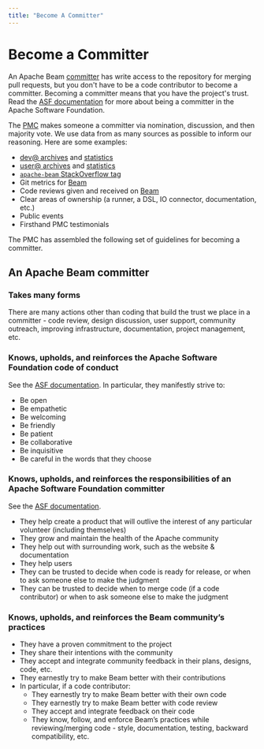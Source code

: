```yaml
---
title: "Become A Committer"
---
```

<!--
Licensed under the Apache License, Version 2.0 (the "License");
you may not use this file except in compliance with the License.
You may obtain a copy of the License at

http://www.apache.org/licenses/LICENSE-2.0

Unless required by applicable law or agreed to in writing, software
distributed under the License is distributed on an "AS IS" BASIS,
WITHOUT WARRANTIES OR CONDITIONS OF ANY KIND, either express or implied.
See the License for the specific language governing permissions and
limitations under the License.
-->

# Become a Committer

An Apache Beam
[committer](https://www.apache.org/foundation/how-it-works.html#committers) has
write access to the repository for merging pull requests, but you don't have
to be a code contributor to become a committer. Becoming a committer means that
you have the project's trust. Read the [ASF
documentation](https://www.apache.org/dev/committers.html#committer-responsibilities)
for more about being a committer in the Apache Software Foundation.

The [PMC](https://www.apache.org/foundation/how-it-works.html#pmc-members)
makes someone a committer via nomination, discussion, and then majority vote.
We use data from as many sources as possible to inform our reasoning. Here are
some examples:

 - [dev@ archives](https://lists.apache.org/list.html?dev@beam.apache.org) and [statistics](https://lists.apache.org/trends.html?dev@beam.apache.org)
 - [user@ archives](https://lists.apache.org/list.html?user@beam.apache.org) and [statistics](https://lists.apache.org/trends.html?user@beam.apache.org)
 - [`apache-beam` StackOverflow tag](https://stackoverflow.com/questions/tagged/apache-beam)
 - Git metrics for [Beam](https://github.com/apache/beam/graphs/contributors)
 - Code reviews given and received on
   [Beam](https://github.com/apache/beam/pulls)
 - Clear areas of ownership (a runner, a DSL, IO connector, documentation,
   etc.)
 - Public events
 - Firsthand PMC testimonials

The PMC has assembled the following set of guidelines for becoming a committer.

## An Apache Beam committer

### Takes many forms

There are many actions other than coding that build the trust we place in a
committer - code review, design discussion, user support, community outreach, improving
infrastructure, documentation, project management, etc.

### Knows, upholds, and reinforces the Apache Software Foundation code of conduct

See the [ASF
documentation](https://www.apache.org/foundation/policies/conduct.html). In
particular, they manifestly strive to:

 - Be open
 - Be empathetic
 - Be welcoming
 - Be friendly
 - Be patient
 - Be collaborative
 - Be inquisitive
 - Be careful in the words that they choose

### Knows, upholds, and reinforces the responsibilities of an Apache Software Foundation committer

See the [ASF documentation](https://www.apache.org/dev/committers.html#committer-responsibilities).

 - They help create a product that will outlive the interest of any particular
   volunteer (including themselves)
 - They grow and maintain the health of the Apache community
 - They help out with surrounding work, such as the website & documentation
 - They help users
 - They can be trusted to decide when code is ready for release, or when to ask
   someone else to make the judgment
 - They can be trusted to decide when to merge code (if a code contributor) or
   when to ask someone else to make the judgment

### Knows, upholds, and reinforces the Beam community’s practices

 - They have a proven commitment to the project
 - They share their intentions with the community
 - They accept and integrate community feedback in their plans, designs,
   code, etc.
 - They earnestly try to make Beam better with their contributions
 - In particular, if a code contributor:
   - They earnestly try to make Beam better with their own code
   - They earnestly try to make Beam better with code review
   - They accept and integrate feedback on their code
   - They know, follow, and enforce Beam’s practices while
     reviewing/merging code - style, documentation, testing, backward
     compatibility, etc.

